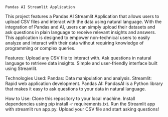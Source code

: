                                                                                                 Pandas AI Streamlit Application
This project features a Pandas AI Streamlit Application that allows users to upload CSV files and interact with the data using natural language. With the integration of Pandas and AI, users can simply upload their datasets and ask questions in plain language to receive relevant insights and answers. This application is designed to empower non-technical users to easily analyze and interact with their data without requiring knowledge of programming or complex queries.

Features:
Upload any CSV file to interact with.
Ask questions in natural language to retrieve data insights.
Simple and user-friendly interface built using Streamlit.

Technologies Used:
Pandas: Data manipulation and analysis.
Streamlit: Rapid web application development.
Pandas AI: PandasAI is a Python library that makes it easy to ask questions to your data in natural language.

How to Use:
Clone this repository to your local machine.
Install dependencies using pip install -r requirements.txt.
Run the Streamlit app with streamlit run app.py.
Upload your CSV file and start asking questions!
